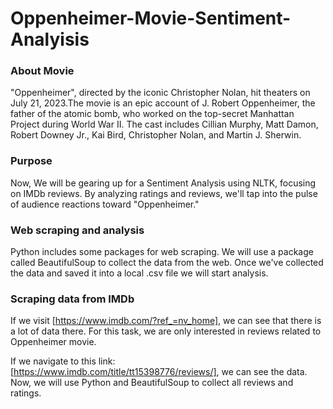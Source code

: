 # Oppenheimer-Movie-Sentiment-Analyisis

### About Movie
"Oppenheimer", directed by the iconic Christopher Nolan, hit theaters on July 21, 2023.The movie is an epic account of J. Robert Oppenheimer, the father of the atomic bomb, who worked on the top-secret Manhattan Project during World War II. The cast includes Cillian Murphy, Matt Damon, Robert Downey Jr., Kai Bird, Christopher Nolan, and Martin J. Sherwin.
### Purpose 
Now, We will be gearing up for a Sentiment Analysis using NLTK, focusing on IMDb reviews. By analyzing ratings and reviews, we'll tap into the pulse of audience reactions toward "Oppenheimer."
### Web scraping and analysis
Python includes some packages for web scraping. We will use a package called BeautifulSoup to collect the data from the web. Once we've collected the data and saved it into a local .csv file we will start analysis.

### Scraping data from IMDb
If we visit [https://www.imdb.com/?ref_=nv_home], we can see that there is a lot of data there. For this task, we are only interested in reviews related to Oppenheimer movie.

If we navigate to this link: [https://www.imdb.com/title/tt15398776/reviews/], we can see the data. Now, we will use Python and BeautifulSoup to collect all reviews and ratings.
